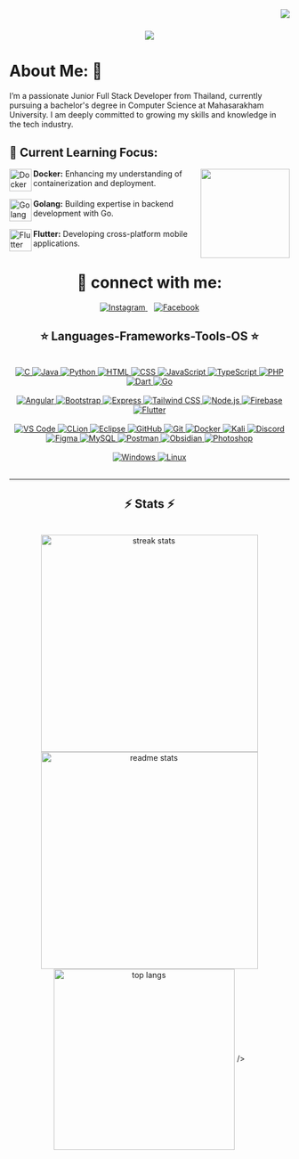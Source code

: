<img align="right" src="https://visitor-badge.laobi.icu/badge?page_id=blzniti.blzniti"/>

<h1 align="center">
    <img src="https://readme-typing-svg.herokuapp.com/?font=Righteous&size=35&center=true&vCenter=true&width=500&height=70&duration=4000&lines=Hi+There!+I'm+Nitipong+👋;&color=FF428E" />
</h1>

<h1>About Me: 👋 </h1>
<div align="lift">

I’m a passionate Junior Full Stack Developer from Thailand, currently pursuing a bachelor's degree in Computer Science at Mahasarakham University. I am deeply committed to growing my skills and knowledge in the tech industry.


<h2>🔧 Current Learning Focus:</h2>
<img align="right" width="160" src="https://raw.githubusercontent.com/7oSkaaa/7oSkaaa/main/Images/about_me.gif" />

<img width="40" align="left" src="https://skillicons.dev/icons?i=docker" alt="Docker">**Docker:** Enhancing my understanding of containerization and deployment.<br clear="left"/>

<img width="40" align="left" src="https://skillicons.dev/icons?i=go" alt="Golang">**Golang:** Building expertise in backend development with Go.<br clear="left"/>

<img width="40" align="left" src="https://skillicons.dev/icons?i=flutter" alt="Flutter">**Flutter:** Developing cross-platform mobile applications.<br clear="left"/>

 </div>
<div align="center"> 
    <h1>💬 connect with me:</h1>
    <a href="https://www.instagram.com/blz_niti/" target="_blank" >
        <img src="https://img.shields.io/badge/Instagram-E4405F?style=for-the-badge&logo=instagram&logoColor=white" alt="Instagram" />
    </a>
    &nbsp;&nbsp; <!-- ช่องว่าง 2px -->
    <a href="https://web.facebook.com/profile.php?id=100003506846688&_rdc=1&_rdr" target="_blank">
        <img src="https://img.shields.io/badge/Facebook-1877F2?style=for-the-badge&logo=facebook&logoColor=white" alt="Facebook" />
    </a>
</div>
 
<h2 align="center">⭐ Languages-Frameworks-Tools-OS ⭐</h2>

<br/>
<!--
<div align="center">
<img src="https://skillicons.dev/icons?i=c,java,python,html,css,javascript,typescript,php,dart,golang" /><br/><br/>
<img src="https://skillicons.dev/icons?i=angular,bootstrap,express,tailwind,nodejs,firebase,flutter" /><br/><br/>
<img src="https://skillicons.dev/icons?i=vscode,clion,eclipse,github,git,docker,kali,discord,figma,mysql,postman,obsidian,photoshop" /><br/><br/>
<img src="https://skillicons.dev/icons?i=windows,linux" />
</div>
-->

<div align="center">
  <a href="https://www.w3schools.com/c/" target="_blank">
    <img src="https://skillicons.dev/icons?i=c" alt="C" />
  </a>
  <a href="https://www.java.com/en/" target="_blank">
    <img src="https://skillicons.dev/icons?i=java" alt="Java" />
  </a>
  <a href="https://www.python.org/" target="_blank">
    <img src="https://skillicons.dev/icons?i=python" alt="Python" />
  </a>
  <a href="https://www.w3schools.com/html/" target="_blank">
    <img src="https://skillicons.dev/icons?i=html" alt="HTML" />
  </a>
  <a href="https://www.w3schools.com/css/" target="_blank">
    <img src="https://skillicons.dev/icons?i=css" alt="CSS" />
  </a>
  <a href="https://www.w3schools.com/js/" target="_blank">
    <img src="https://skillicons.dev/icons?i=javascript" alt="JavaScript" />
  </a>
  <a href="https://www.typescriptlang.org/" target="_blank">
    <img src="https://skillicons.dev/icons?i=typescript" alt="TypeScript" />
  </a>
  <a href="https://www.php.net/" target="_blank">
    <img src="https://skillicons.dev/icons?i=php" alt="PHP" />
  </a>
  <a href="https://dart.dev/" target="_blank">
    <img src="https://skillicons.dev/icons?i=dart" alt="Dart" />
  </a>
  <a href="https://golang.org/" target="_blank">
    <img src="https://skillicons.dev/icons?i=golang" alt="Go" />
  </a>
  <br/><br/>
  <a href="https://angular.io/" target="_blank">
    <img src="https://skillicons.dev/icons?i=angular" alt="Angular" />
  </a>
  <a href="https://getbootstrap.com/" target="_blank">
    <img src="https://skillicons.dev/icons?i=bootstrap" alt="Bootstrap" />
  </a>
  <a href="https://expressjs.com/" target="_blank">
    <img src="https://skillicons.dev/icons?i=express" alt="Express" />
  </a>
  <a href="https://tailwindcss.com/" target="_blank">
    <img src="https://skillicons.dev/icons?i=tailwind" alt="Tailwind CSS" />
  </a>
  <a href="https://nodejs.org/" target="_blank">
    <img src="https://skillicons.dev/icons?i=nodejs" alt="Node.js" />
  </a>
  <a href="https://firebase.google.com/" target="_blank">
    <img src="https://skillicons.dev/icons?i=firebase" alt="Firebase" />
  </a>
  <a href="https://flutter.dev/" target="_blank">
    <img src="https://skillicons.dev/icons?i=flutter" alt="Flutter" />
  </a>
  <br/><br/>
  <a href="https://code.visualstudio.com/" target="_blank">
    <img src="https://skillicons.dev/icons?i=vscode" alt="VS Code" />
  </a>
  <a href="https://www.jetbrains.com/clion/" target="_blank">
    <img src="https://skillicons.dev/icons?i=clion" alt="CLion" />
  </a>
  <a href="https://www.eclipse.org/" target="_blank">
    <img src="https://skillicons.dev/icons?i=eclipse" alt="Eclipse" />
  </a>
  <a href="https://github.com/" target="_blank">
    <img src="https://skillicons.dev/icons?i=github" alt="GitHub" />
  </a>
  <a href="https://git-scm.com/" target="_blank">
    <img src="https://skillicons.dev/icons?i=git" alt="Git" />
  </a>
  <a href="https://www.docker.com/" target="_blank">
    <img src="https://skillicons.dev/icons?i=docker" alt="Docker" />
  </a>
  <a href="https://www.kali.org/" target="_blank">
    <img src="https://skillicons.dev/icons?i=kali" alt="Kali" />
  </a>
  <a href="https://discord.com/" target="_blank">
    <img src="https://skillicons.dev/icons?i=discord" alt="Discord" />
  </a>
  <a href="https://www.figma.com/" target="_blank">
    <img src="https://skillicons.dev/icons?i=figma" alt="Figma" />
  </a>
  <a href="https://www.mysql.com/" target="_blank">
    <img src="https://skillicons.dev/icons?i=mysql" alt="MySQL" />
  </a>
  <a href="https://www.postman.com/" target="_blank">
    <img src="https://skillicons.dev/icons?i=postman" alt="Postman" />
  </a>
  <a href="https://obsidian.md/" target="_blank">
    <img src="https://skillicons.dev/icons?i=obsidian" alt="Obsidian" />
  </a>
  <a href="https://www.adobe.com/products/photoshop.html" target="_blank">
    <img src="https://skillicons.dev/icons?i=photoshop" alt="Photoshop" />
  </a>
  <br/><br/>
  <a href="https://www.microsoft.com/windows/" target="_blank">
    <img src="https://skillicons.dev/icons?i=windows" alt="Windows" />
  </a>
  <a href="https://www.linux.org/" target="_blank">
    <img src="https://skillicons.dev/icons?i=linux" alt="Linux" />
  </a>
</div>


<br/>
<hr/>

</div>

<h2 align="center">⚡ Stats ⚡</h2>
<br>
<div align=center>
  <img width=390 src="https://github-readme-streak-stats-salesp07.vercel.app/?user=blzniti&count_private=true&theme=radical&border_radius=10" alt="streak stats"/>
    
 <img width=390 src="https://github-readme-stats.vercel.app/api?username=blzniti&count_private=true&show_icons=true&theme=radical&rank_icon=github&border_radius=10" alt="readme stats" />
  
  <br/>
  <!--
  <img width=325 align="center" src="https://github-readme-stats-salesp07.vercel.app/api/top-langs/?username=blzniti&hide=HTML&langs_count=8&layout=compact&theme=radical&border_radius=10&size_weight=0.5&count_weight=0.5&exclude_repo=github-readme-stats" alt="top langs" 
      -->
 <img width="325" align="center" src="https://github-readme-stats.vercel.app/api/top-langs/?username=blzniti&hide=html&langs_count=10&layout=compact&theme=radical" alt="top langs" />
      />
</div>

<br/><br/>
